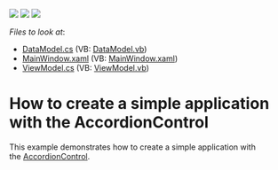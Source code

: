 <!-- default badges list -->
![](https://img.shields.io/endpoint?url=https://codecentral.devexpress.com/api/v1/VersionRange/128640231/22.2.2%2B)
[![](https://img.shields.io/badge/Open_in_DevExpress_Support_Center-FF7200?style=flat-square&logo=DevExpress&logoColor=white)](https://supportcenter.devexpress.com/ticket/details/T597312)
[![](https://img.shields.io/badge/📖_How_to_use_DevExpress_Examples-e9f6fc?style=flat-square)](https://docs.devexpress.com/GeneralInformation/403183)
<!-- default badges end -->
<!-- default file list -->
*Files to look at*:

* [DataModel.cs](./CS/DxAccordionGettingStarted/DataModel.cs) (VB: [DataModel.vb](./VB/DxAccordionGettingStarted/DataModel.vb))
* [MainWindow.xaml](./CS/DxAccordionGettingStarted/MainWindow.xaml) (VB: [MainWindow.xaml](./VB/DxAccordionGettingStarted/MainWindow.xaml))
* [ViewModel.cs](./CS/DxAccordionGettingStarted/ViewModel.cs) (VB: [ViewModel.vb](./VB/DxAccordionGettingStarted/ViewModel.vb))
<!-- default file list end -->
# How to create a simple application with the AccordionControl


This example demonstrates how to create a simple application with the <a href="https://documentation.devexpress.com/WPF/118347/Controls-and-Libraries/Navigation-Controls/Accordion-Control">AccordionControl</a>.

<br/>


